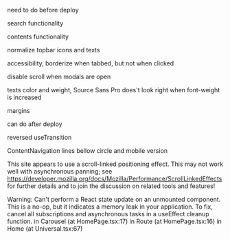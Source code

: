 need to do before deploy

search functionality

contents functionality

normalize topbar icons and texts

accessibility, borderize when tabbed, but not when clicked

disable scroll when modals are open

texts color and weight, Source Sans Pro does't look right when font-weight is increased

margins




can do after deploy

reversed useTransition

ContentNavigation lines bellow circle and mobile version

This site appears to use a scroll-linked positioning effect. This may not work well with asynchronous panning; see https://developer.mozilla.org/docs/Mozilla/Performance/ScrollLinkedEffects for further details and to join the discussion on related tools and features!

Warning: Can't perform a React state update on an unmounted component. This is a no-op, but it indicates a memory leak in your application. To fix, cancel all subscriptions and asynchronous tasks in a useEffect cleanup function.
    in Carousel (at HomePage.tsx:17)
    in Route (at HomePage.tsx:16)
    in Home (at Universal.tsx:67)